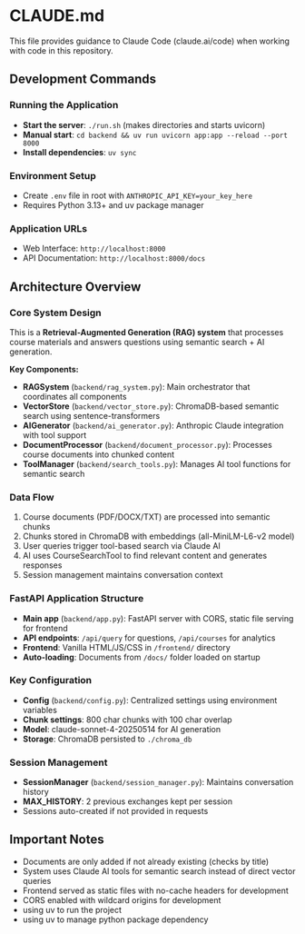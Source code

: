 # CLAUDE.md

This file provides guidance to Claude Code (claude.ai/code) when working with code in this repository.

## Development Commands

### Running the Application
- **Start the server**: `./run.sh` (makes directories and starts uvicorn)
- **Manual start**: `cd backend && uv run uvicorn app:app --reload --port 8000`
- **Install dependencies**: `uv sync`

### Environment Setup
- Create `.env` file in root with `ANTHROPIC_API_KEY=your_key_here`
- Requires Python 3.13+ and uv package manager

### Application URLs
- Web Interface: `http://localhost:8000`
- API Documentation: `http://localhost:8000/docs`

## Architecture Overview

### Core System Design
This is a **Retrieval-Augmented Generation (RAG) system** that processes course materials and answers questions using semantic search + AI generation.

**Key Components:**
- **RAGSystem** (`backend/rag_system.py`): Main orchestrator that coordinates all components
- **VectorStore** (`backend/vector_store.py`): ChromaDB-based semantic search using sentence-transformers
- **AIGenerator** (`backend/ai_generator.py`): Anthropic Claude integration with tool support
- **DocumentProcessor** (`backend/document_processor.py`): Processes course documents into chunked content
- **ToolManager** (`backend/search_tools.py`): Manages AI tool functions for semantic search

### Data Flow
1. Course documents (PDF/DOCX/TXT) are processed into semantic chunks
2. Chunks stored in ChromaDB with embeddings (all-MiniLM-L6-v2 model)
3. User queries trigger tool-based search via Claude AI
4. AI uses CourseSearchTool to find relevant content and generates responses
5. Session management maintains conversation context

### FastAPI Application Structure
- **Main app** (`backend/app.py`): FastAPI server with CORS, static file serving for frontend
- **API endpoints**: `/api/query` for questions, `/api/courses` for analytics
- **Frontend**: Vanilla HTML/JS/CSS in `/frontend/` directory
- **Auto-loading**: Documents from `/docs/` folder loaded on startup

### Key Configuration
- **Config** (`backend/config.py`): Centralized settings using environment variables
- **Chunk settings**: 800 char chunks with 100 char overlap
- **Model**: claude-sonnet-4-20250514 for AI generation
- **Storage**: ChromaDB persisted to `./chroma_db`

### Session Management
- **SessionManager** (`backend/session_manager.py`): Maintains conversation history
- **MAX_HISTORY**: 2 previous exchanges kept per session
- Sessions auto-created if not provided in requests

## Important Notes
- Documents are only added if not already existing (checks by title)
- System uses Claude AI tools for semantic search instead of direct vector queries
- Frontend served as static files with no-cache headers for development
- CORS enabled with wildcard origins for development
- using uv to run the project
- using uv to manage python package dependency